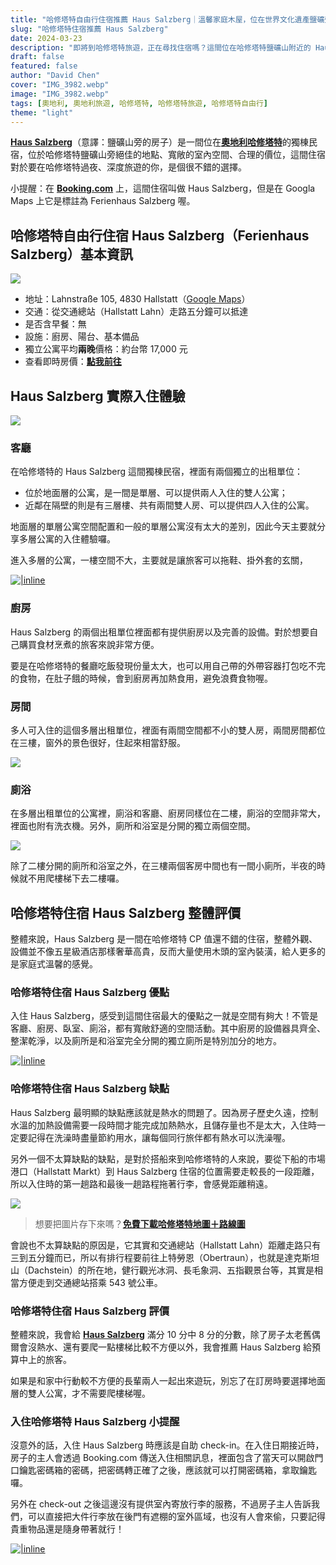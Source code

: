 ```yaml
---
title: "哈修塔特自由行住宿推薦 Haus Salzberg｜溫馨家庭木屋，位在世界文化遺產鹽礦旁的住宿選擇"
slug: "哈修塔特住宿推薦 Haus Salzberg"
date: 2024-03-23
description: "即將到哈修塔特旅遊，正在尋找住宿嗎？這間位在哈修塔特鹽礦山附近的 Haus Salzberg，擁有寬敞空間，價格合理，對於多人同行的旅人，是個值得考慮的選擇。"
draft: false
featured: false
author: "David Chen"
cover: "IMG_3982.webp"
image: "IMG_3982.webp"
tags: [奧地利, 奧地利旅遊, 哈修塔特, 哈修塔特旅遊, 哈修塔特自由行]
theme: "light"
---
```


[**Haus Salzberg**](https://www.booking.com/hotel/at/ferienhaus-salzberg.xt.html?aid=7956794&no_rooms=1&group_adults=2)（意譯：鹽礦山旁的房子）是一間位在[**奧地利哈修塔特**](https://exittaiwan.com/posts/%E5%93%88%E4%BF%AE%E5%A1%94%E7%89%B9%E6%97%85%E9%81%8A%E5%85%A8%E6%94%BB%E7%95%A5/)的獨棟民宿，位於哈修塔特鹽礦山旁絕佳的地點、寬敞的室內空間、合理的價位，這間住宿對於要在哈修塔特過夜、深度旅遊的你，是個很不錯的選擇。

小提醒：在 [**Booking.com**](https://www.booking.com/hotel/at/ferienhaus-salzberg.xt.html?aid=7956794&no_rooms=1&group_adults=2) 上，這間住宿叫做 Haus Salzberg，但是在 Googla Maps 上它是標註為 Ferienhaus Salzberg 喔。

## 哈修塔特自由行住宿 Haus Salzberg（Ferienhaus Salzberg）基本資訊

![](IMG_3982.webp)

- 地址：Lahnstraße 105, 4830 Hallstatt（[Google Maps](https://maps.app.goo.gl/Kjx9VZepwX9ujWnb9)）
- 交通：從交通總站（Hallstatt Lahn）走路五分鐘可以抵達
- 是否含早餐：無
- 設施：廚房、陽台、基本備品
- 獨立公寓平均**兩晚**價格：約台幣 17,000 元
- 查看即時房價：**[點我前往](https://www.booking.com/hotel/at/ferienhaus-salzberg.xt.html?aid=7956794&no_rooms=1&group_adults=2)**

## Haus Salzberg 實際入住體驗

![](IMG_3979.webp)

### 客廳

在哈修塔特的 Haus Salzberg 這間獨棟民宿，裡面有兩個獨立的出租單位：
- 位於地面層的公寓，是一間是單層、可以提供兩人入住的雙人公寓；
- 近鄰在隔壁的則是有三層樓、共有兩間雙人房、可以提供四人入住的公寓。

地面層的單層公寓空間配置和一般的單層公寓沒有太大的差別，因此今天主要就分享多層公寓的入住體驗囉。

進入多層的公寓，一樓空間不大，主要就是讓旅客可以拖鞋、掛外套的玄關，

[![|inline](hotel-banner.webp)](https://l.exittaiwan.com/book-a-hotel)

### 廚房

Haus Salzberg 的兩個出租單位裡面都有提供廚房以及完善的設備。對於想要自己購買食材烹煮的旅客來說非常方便。

要是在哈修塔特的餐廳吃飯發現份量太大，也可以用自己帶的外帶容器打包吃不完的食物，在肚子餓的時候，會到廚房再加熱食用，避免浪費食物喔。

### 房間

多人可入住的這個多層出租單位，裡面有兩間空間都不小的雙人房，兩間房間都位在三樓，窗外的景色很好，住起來相當舒服。

![](IMG_3860.webp)

### 廁浴

在多層出租單位的公寓裡，廁浴和客廳、廚房同樣位在二樓，廁浴的空間非常大，裡面也附有洗衣機。另外，廁所和浴室是分開的獨立兩個空間。

![](IMG_3859.webp)

除了二樓分開的廁所和浴室之外，在三樓兩個客房中間也有一間小廁所，半夜的時候就不用爬樓梯下去二樓囉。

## 哈修塔特住宿 Haus Salzberg 整體評價

整體來說，Haus Salzberg 是一間在哈修塔特 CP 值還不錯的住宿，整體外觀、設備並不像五星級酒店那樣奢華高貴，反而大量使用木頭的室內裝潢，給人更多的是家庭式溫馨的感覺。

### 哈修塔特住宿 Haus Salzberg 優點

入住 Haus Salzberg，感受到這間住宿最大的優點之一就是空間有夠大！不管是客廳、廚房、臥室、廁浴，都有寬敞舒適的空間活動。其中廚房的設備器具齊全、整潔乾淨，以及廁所是和浴室完全分開的獨立廁所是特別加分的地方。

[![|inline](hotel-banner.webp)](https://l.exittaiwan.com/book-a-hotel)

### 哈修塔特住宿 Haus Salzberg 缺點

Haus Salzberg 最明顯的缺點應該就是熱水的問題了。因為房子歷史久遠，控制水溫的加熱設備需要一段時間才能完成加熱熱水，且儲存量也不是太大，入住時一定要記得在洗澡時盡量節約用水，讓每個同行旅伴都有熱水可以洗澡喔。

另外一個不太算缺點的缺點，是對於搭船來到哈修塔特的人來說，要從下船的市場港口（Hallstatt Markt）到 Haus Salzberg 住宿的位置需要走較長的一段距離，所以入住時的第一趟路和最後一趟路程拖著行李，會感覺距離稍遠。

![](hallstatt-am-see.webp)

> 想要把圖片存下來嗎？**[免費下載哈修塔特地圖＋路線圖](https://exittaiwan.gumroad.com/l/hallstatt)**

會說也不太算缺點的原因是，它其實和交通總站（Hallstatt Lahn）距離走路只有三到五分鐘而已，所以有排行程要前往上特勞恩（Obertraun），也就是達克斯坦山（Dachstein）的所在地，健行觀光冰洞、長毛象洞、五指觀景台等，其實是相當方便走到交通總站搭乘 543 號公車。

### 哈修塔特住宿 Haus Salzberg 評價

整體來說，我會給 [**Haus Salzberg**](https://www.booking.com/hotel/at/ferienhaus-salzberg.xt.html?aid=7956794&no_rooms=1&group_adults=2) 滿分 10 分中 8 分的分數，除了房子太老舊偶爾會沒熱水、還有要爬一點樓梯比較不方便以外，我會推薦 Haus Salzberg 給預算中上的旅客。

如果是和家中行動較不方便的長輩兩人一起出來遊玩，別忘了在訂房時要選擇地面層的雙人公寓，才不需要爬樓梯喔。

### 入住哈修塔特 Haus Salzberg 小提醒

沒意外的話，入住 Haus Salzberg 時應該是自助 check-in。在入住日期接近時，房子的主人會透過 Booking.com 傳送入住相關訊息，裡面包含了當天可以開啟門口鑰匙密碼箱的密碼，把密碼轉正確了之後，應該就可以打開密碼箱，拿取鑰匙囉。

另外在 check-out 之後這邊沒有提供室內寄放行李的服務，不過房子主人告訴我們，可以直接把大件行李放在後門有遮棚的室外區域，也沒有人會來偷，只要記得貴重物品還是隨身帶著就行！

[![|inline](hotel-banner.webp)](https://l.exittaiwan.com/book-a-hotel)